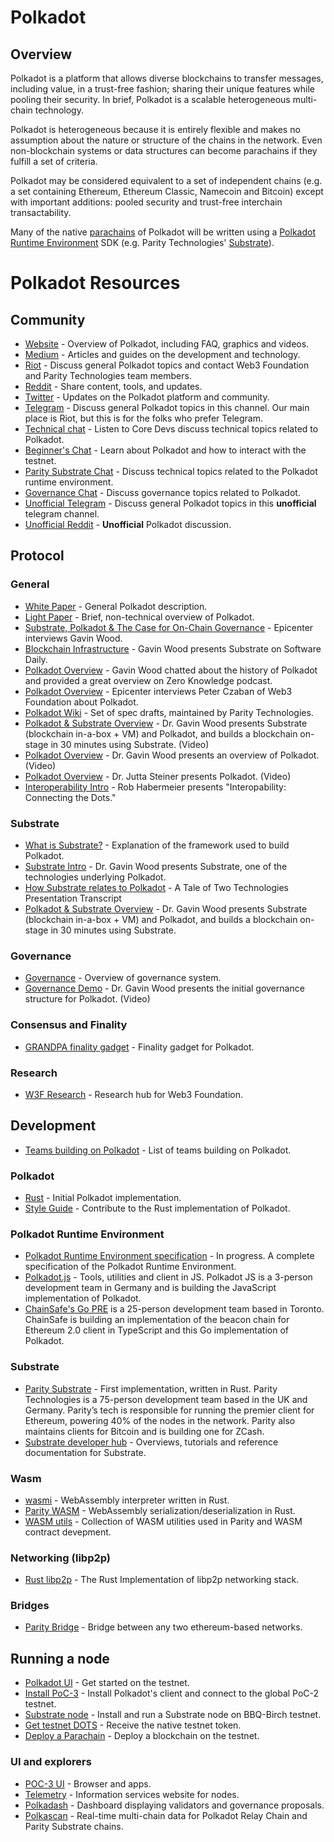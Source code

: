 # Polkadot

## Overview
Polkadot is a platform that allows diverse blockchains to transfer messages, including value, in a trust-free fashion; sharing their unique features while pooling their security. In brief, Polkadot is a scalable heterogeneous multi-chain technology.

Polkadot is heterogeneous because it is entirely flexible and makes no assumption about the nature or structure of the chains in the network. Even non-blockchain systems or data structures can become parachains if they fulfill a set of criteria.

Polkadot may be considered equivalent to a set of independent chains (e.g. a set containing Ethereum, Ethereum Classic, Namecoin and Bitcoin) except with important additions: pooled security and trust-free interchain transactability.

Many of the native [parachains](../low_trust_interaction_protocols/parachains.md) of Polkadot will be written using a [Polkadot Runtime Environment](../low_trust_interaction_protocols/polkadot_runtime_environment.md) SDK (e.g. Parity Technologies' [Substrate](../low_trust_interaction_protocols/substrate.md)).


# Polkadot Resources

## Community
- [Website](https://polkadot.network/) - Overview of Polkadot, including FAQ, graphics and videos.
- [Medium](https://medium.com/polkadot-network) - Articles and guides on the development and technology.
- [Riot](https://riot.im/app/#/room/#polkadot-watercooler:matrix.org) - Discuss general Polkadot topics and contact Web3 Foundation and Parity Technologies team members.
- [Reddit](https://www.reddit.com/r/dot/) - Share content, tools, and updates.
- [Twitter](https://twitter.com/polkadotnetwork) - Updates on the Polkadot platform and community.
- [Telegram](https://t.me/PolkadotOfficial) - Discuss general Polkadot topics in this channel. Our main place is Riot, but this is for the folks who prefer Telegram.
- [Technical chat](https://riot.im/app/#/room/#polkadot-technical:matrix.org) - Listen to Core Devs discuss technical topics related to Polkadot.
- [Beginner's Chat](https://riot.im/app/#/room/#polkadotbeginners:matrix.org) - Learn about Polkadot and how to interact with the testnet.
- [Parity Substrate Chat](https://riot.im/app/#/room/#substrate-technical:matrix.org) - Discuss technical topics related to the Polkadot runtime environment.
- [Governance Chat](https://riot.im/app/#/room/#polkadot-governance:matrix.parity.io) - Discuss governance topics related to Polkadot.
- [Unofficial Telegram](https://t.me/polkadot_trollbox) - Discuss general Polkadot topics in this **unofficial** telegram channel.
- [Unofficial Reddit](https://www.reddit.com/r/polkadot_market) - **Unofficial** Polkadot discussion.

## Protocol
### General
- [White Paper](https://github.com/w3f/polkadot-white-paper/raw/master/PolkaDotPaper.pdf) - General Polkadot description.
- [Light Paper](https://polkadot.network/Polkadot-lightpaper.pdf) - Brief, non-technical overview of Polkadot.
- [Substrate, Polkadot & The Case for On-Chain Governance](https://www.youtube.com/watch?v=eP4mT19S_jg) - Epicenter interviews Gavin Wood.
- [Blockchain Infrastructure](https://softwareengineeringdaily.com/2018/11/26/parity-blockchain-infrastructure-with-gavin-wood/) - Gavin Wood presents Substrate on Software Daily.
- [Polkadot Overview](https://www.zeroknowledge.fm/46) - Gavin Wood chatted about the history of Polkadot and provided a great overview on Zero Knowledge podcast.
- [Polkadot Overview](https://www.youtube.com/watch?v=oiunBLGHlAU) - Epicenter interviews Peter Czaban of Web3 Foundation about Polkadot.
- [Polkadot Wiki](https://github.com/paritytech/polkadot/wiki) - Set of spec drafts, maintained by Parity Technologies.
- [Polkadot & Substrate Overview](https://www.youtube.com/watch?v=0IoUZdDi5Is&feature=youtu.be) - Dr. Gavin Wood presents Substrate (blockchain in-a-box + VM) and Polkadot, and builds a blockchain on-stage in 30 minutes using Substrate. (Video)
- [Polkadot Overview](https://youtu.be/lIghiCmHz0U) - Dr. Gavin Wood presents an overview of Polkadot. (Video)
- [Polkadot Overview](https://techcrunch.com/video/fireside-chat-with-jutta-steiner-parity-technologies/) - Dr. Jutta Steiner presents Polkadot. (Video)
- [Interoperability Intro](https://www.youtube.com/watch?v=RSAFHhTwA8Q) - Rob Habermeier presents "Interopability: Connecting the Dots."


### Substrate
- [What is Substrate?](https://medium.com/paritytech/what-is-substrate-29af4231d7e0) - Explanation of the framework used to build Polkadot.
- [Substrate Intro](https://youtu.be/iUMZyL5kTwc) - Dr. Gavin Wood presents Substrate, one of the technologies underlying Polkadot.
- [How Substrate relates to Polkadot](https://medium.com/polkadot-network/a-tale-of-two-technologies-presentation-transcript-e7397c1c7a49) - A Tale of Two Technologies Presentation Transcript
- [Polkadot & Substrate Overview](https://www.youtube.com/watch?v=0IoUZdDi5Is&feature=youtu.be) - Dr. Gavin Wood presents Substrate (blockchain in-a-box + VM) and Polkadot, and builds a blockchain on-stage in 30 minutes using Substrate.

### Governance
- [Governance](https://github.com/paritytech/polkadot/wiki/Governance) - Overview of governance system.
- [Governance Demo](https://www.youtube.com/watch?v=VsZuDJMmVPY&feature=youtu.be&t=24734) - Dr. Gavin Wood presents the initial governance structure for Polkadot. (Video)

### Consensus and Finality
- [GRANDPA finality gadget](https://github.com/w3f/consensus/blob/master/pdf/grandpa.pdf) - Finality gadget for Polkadot.

### Research
- [W3F Research](https://research.web3.foundation) - Research hub for Web3 Foundation.

## Development
- [Teams building on Polkadot](https://forum.web3.foundation/t/teams-building-on-polkadot/67) - List of teams building on Polkadot.

### Polkadot
- [Rust](https://github.com/paritytech/polkadot) - Initial Polkadot implementation.
- [Style Guide](https://github.com/paritytech/polkadot/wiki/Style-Guide) - Contribute to the Rust implementation of Polkadot.

### Polkadot Runtime Environment
- [Polkadot Runtime Environment specification](https://github.com/w3f/polkadot-re-spec/blob/master/polkadot_re_spec.pdf) - In progress. A complete specification of the Polkadot Runtime Environment.
- [Polkadot.js](https://polkadot.js.org/) - Tools, utilities and client in JS. Polkadot JS is a 3-person development team in Germany and is building the JavaScript implementation of Polkadot.
- [ChainSafe's Go PRE](https://github.com/ChainSafeSystems/go-pre) is a 25-person development team based in Toronto. ChainSafe is building an implementation of the beacon chain for Ethereum 2.0 client in TypeScript and this Go implementation of Polkadot.

### Substrate
- [Parity Substrate](https://github.com/paritytech/substrate) - First implementation, written in Rust. Parity Technologies is a 75-person development team based in the UK and Germany. Parity’s tech is responsible for running the premier client for Ethereum, powering 40% of the nodes in the network. Parity also maintains clients for Bitcoin and is building one for ZCash.
- [Substrate developer hub](https://docs.substrate.dev/) - Overviews, tutorials and reference documentation for Substrate.

### Wasm
- [wasmi](https://github.com/paritytech/wasmi) - WebAssembly interpreter written in Rust.
- [Parity WASM](https://github.com/paritytech/parity-wasm) - WebAssembly serialization/deserialization in Rust.
- [WASM utils](https://github.com/paritytech/wasm-utils) - Collection of WASM utilities used in Parity and WASM contract devepment.

### Networking (libp2p)
- [Rust libp2p](https://github.com/libp2p/rust-libp2p) - The Rust Implementation of libp2p networking stack.

### Bridges
- [Parity Bridge](https://github.com/paritytech/parity-bridge) - Bridge between any two ethereum-based networks.

## Running a node
- [Polkadot UI](https://github.com/paritytech/polkadot/wiki/Polkadot-UI) - Get started on the testnet.
- [Install PoC-3](https://github.com/paritytech/polkadot#install-poc-3-alexander-testnet) - Install Polkadot's client and connect to the global PoC-2 testnet.
- [Substrate node](https://hackmd.io/y-E9Q9jTRreni6z9EU0kkA#) \- Install and run a Substrate node on BBQ-Birch testnet.
- [Get testnet DOTS](https://github.com/paritytech/polkadot/wiki/DOT) \- Receive the native testnet token.
- [Deploy a Parachain](https://github.com/paritytech/polkadot/wiki/Parachains) \- Deploy a blockchain on the testnet.


### UI and explorers
- [POC-3 UI](https://poc-3.polkadot.io/) - Browser and apps.
- [Telemetry](http://telemetry.polkadot.io/) - Information services website for nodes.
- [Polkadash](http://polkadash.io/) \- Dashboard displaying validators and governance proposals.
- [Polkascan](http://polkascan.io/) \- Real-time multi-chain data for Polkadot Relay Chain and Parity Substrate chains.
